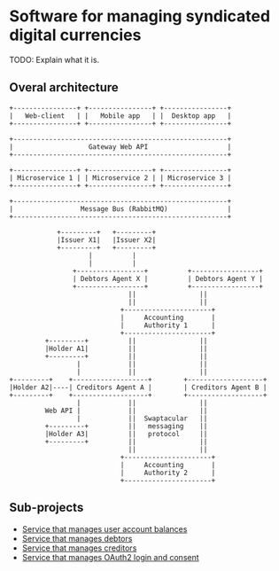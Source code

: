 Software for managing syndicated digital currencies
===================================================

TODO: Explain what it is.


Overal architecture
-------------------


```
+----------------+ +----------------+ +----------------+
|   Web-client   | |   Mobile app   | |  Desktop app   |
+----------------+ +----------------+ +----------------+

+------------------------------------------------------+
|                   Gateway Web API                    |
+------------------------------------------------------+

+----------------+ +----------------+ +----------------+
| Microservice 1 | | Microservice 2 | | Microservice 3 |
+----------------+ +----------------+ +----------------+

+------------------------------------------------------+
|                 Message Bus (RabbitMQ)               |
+------------------------------------------------------+
```


```
            +---------+   +---------+
            |Issuer X1|   |Issuer X2|
            +---------+   +---------+
                    |          |
                    |          |
                +-----------------+          +-----------------+
                | Debtors Agent X |          | Debtors Agent Y |
                +-----------------+          +-----------------+
                              ||                ||
                              ||                ||
                            +----------------------+
                            |     Accounting       |
                            |     Authority 1      |
                            +----------------------+
         +---------+          ||                ||
         |Holder A1|          ||                ||
         +---------+          ||                ||
                 |            ||                ||
                 |            ||                ||
+---------+    +-------------------+        +-------------------+
|Holder A2|----| Creditors Agent A |        | Creditors Agent B |
+---------+    +-------------------+        +-------------------+
                 |            ||                ||
         Web API |            ||                ||
                 |            ||  Swaptacular   ||
         +---------+          ||   messaging    ||
         |Holder A3|          ||   protocol     ||
         +---------+          ||                ||
                              ||                ||
                            +----------------------+
                            |     Accounting       |
                            |     Authority 2      |
                            +----------------------+
```


Sub-projects
------------

* [Service that manages user account balances](https://github.com/epandurski/swpt_accounts)
* [Service that manages debtors](https://github.com/epandurski/swpt_debtors)
* [Service that manages creditors](https://github.com/epandurski/swpt_creditors)
* [Service that manages OAuth2 login and consent](https://github.com/epandurski/swpt_login)
